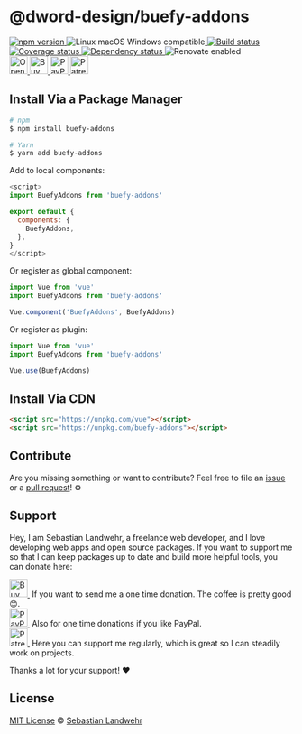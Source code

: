 <!-- TITLE/ -->
# @dword-design/buefy-addons
<!-- /TITLE -->

<!-- BADGES/ -->
  <p>
    <a href="https://npmjs.org/package/@dword-design/buefy-addons">
      <img
        src="https://img.shields.io/npm/v/@dword-design/buefy-addons.svg"
        alt="npm version"
      >
    </a><img src="https://img.shields.io/badge/os-linux%20%7C%C2%A0macos%20%7C%C2%A0windows-blue" alt="Linux macOS Windows compatible"><a href="https://github.com/dword-design/buefy-addons/actions">
      <img
        src="https://github.com/dword-design/buefy-addons/workflows/build/badge.svg"
        alt="Build status"
      >
    </a><a href="https://codecov.io/gh/dword-design/buefy-addons">
      <img
        src="https://codecov.io/gh/dword-design/buefy-addons/branch/master/graph/badge.svg"
        alt="Coverage status"
      >
    </a><a href="https://david-dm.org/dword-design/buefy-addons">
      <img src="https://img.shields.io/david/dword-design/buefy-addons" alt="Dependency status">
    </a><img src="https://img.shields.io/badge/renovate-enabled-brightgreen" alt="Renovate enabled"><br/><a href="https://gitpod.io/#https://github.com/dword-design/buefy-addons">
      <img
        src="https://gitpod.io/button/open-in-gitpod.svg"
        alt="Open in Gitpod"
        height="32"
      >
    </a><a href="https://www.buymeacoffee.com/dword">
      <img
        src="https://www.buymeacoffee.com/assets/img/guidelines/download-assets-sm-2.svg"
        alt="Buy Me a Coffee"
        height="32"
      >
    </a><a href="https://paypal.me/SebastianLandwehr">
      <img
        src="https://sebastianlandwehr.com/images/paypal.svg"
        alt="PayPal"
        height="32"
      >
    </a><a href="https://www.patreon.com/dworddesign">
      <img
        src="https://sebastianlandwehr.com/images/patreon.svg"
        alt="Patreon"
        height="32"
      >
    </a>
</p>
<!-- /BADGES -->

<!-- DESCRIPTION/ -->

<!-- /DESCRIPTION -->

<!-- INSTALL/ -->
## Install Via a Package Manager
```bash
# npm
$ npm install buefy-addons

# Yarn
$ yarn add buefy-addons
```

Add to local components:

```js
<script>
import BuefyAddons from 'buefy-addons'

export default {
  components: {
    BuefyAddons,
  },
}
</script>
```

Or register as global component:

```js
import Vue from 'vue'
import BuefyAddons from 'buefy-addons'

Vue.component('BuefyAddons', BuefyAddons)
```

Or register as plugin:

```js
import Vue from 'vue'
import BuefyAddons from 'buefy-addons'

Vue.use(BuefyAddons)
```

## Install Via CDN

```html
<script src="https://unpkg.com/vue"></script>
<script src="https://unpkg.com/buefy-addons"></script>
```
<!-- /INSTALL -->

<!-- LICENSE/ -->
## Contribute

Are you missing something or want to contribute? Feel free to file an [issue](https://github.com/dword-design/buefy-addons/issues) or a [pull request](https://github.com/dword-design/buefy-addons/pulls)! ⚙️

## Support

Hey, I am Sebastian Landwehr, a freelance web developer, and I love developing web apps and open source packages. If you want to support me so that I can keep packages up to date and build more helpful tools, you can donate here:

<p>
  <a href="https://www.buymeacoffee.com/dword">
    <img
      src="https://www.buymeacoffee.com/assets/img/guidelines/download-assets-sm-2.svg"
      alt="Buy Me a Coffee"
      height="32"
    >
  </a>&nbsp;If you want to send me a one time donation. The coffee is pretty good 😊.<br/>
  <a href="https://paypal.me/SebastianLandwehr">
    <img
      src="https://sebastianlandwehr.com/images/paypal.svg"
      alt="PayPal"
      height="32"
    >
  </a>&nbsp;Also for one time donations if you like PayPal.<br/>
  <a href="https://www.patreon.com/dworddesign">
    <img
      src="https://sebastianlandwehr.com/images/patreon.svg"
      alt="Patreon"
      height="32"
    >
  </a>&nbsp;Here you can support me regularly, which is great so I can steadily work on projects.
</p>

Thanks a lot for your support! ❤️

## License

[MIT License](https://opensource.org/licenses/MIT) © [Sebastian Landwehr](https://sebastianlandwehr.com)
<!-- /LICENSE -->
